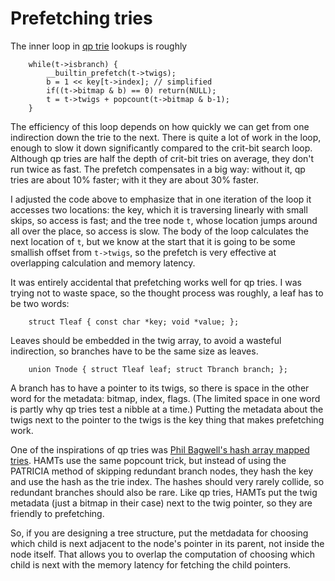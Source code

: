 Prefetching tries
=================

The inner loop in [qp trie](http://dotat.at/prog/qp) lookups is roughly

        while(t->isbranch) {
            __builtin_prefetch(t->twigs);
            b = 1 << key[t->index]; // simplified
            if((t->bitmap & b) == 0) return(NULL);
            t = t->twigs + popcount(t->bitmap & b-1);
        }

The efficiency of this loop depends on how quickly we can get from one
indirection down the trie to the next. There is quite a lot of work in
the loop, enough to slow it down significantly compared to the
crit-bit search loop. Although qp tries are half the depth of crit-bit
tries on average, they don't run twice as fast. The prefetch
compensates in a big way: without it, qp tries are about 10% faster;
with it they are about 30% faster.

I adjusted the code above to emphasize that in one iteration of the
loop it accesses two locations: the key, which it is traversing
linearly with small skips, so access is fast; and the tree node `t`,
whose location jumps around all over the place, so access is slow. The
body of the loop calculates the next location of `t`, but we know at
the start that it is going to be some smallish offset from `t->twigs`,
so the prefetch is very effective at overlapping calculation and
memory latency.

It was entirely accidental that prefetching works well for qp tries. I
was trying not to waste space, so the thought process was roughly, a
leaf has to be two words:

        struct Tleaf { const char *key; void *value; };

Leaves should be embedded in the twig array, to avoid a wasteful
indirection, so branches have to be the same size as leaves.

        union Tnode { struct Tleaf leaf; struct Tbranch branch; };

A branch has to have a pointer to its twigs, so there is space in the
other word for the metadata: bitmap, index, flags. (The limited space
in one word is partly why qp tries test a nibble at a time.) Putting
the metadata about the twigs next to the pointer to the twigs is the
key thing that makes prefetching work.

One of the inspirations of qp tries was [Phil Bagwell's hash array mapped
tries](http://infoscience.epfl.ch/record/64398/files/idealhashtrees.pdf).
HAMTs use the same popcount trick, but instead of using the PATRICIA
method of skipping redundant branch nodes, they hash the key and use
the hash as the trie index. The hashes should very rarely collide, so
redundant branches should also be rare. Like qp tries, HAMTs put the
twig metadata (just a bitmap in their case) next to the twig pointer,
so they are friendly to prefetching.

So, if you are designing a tree structure, put the metdadata for
choosing which child is next adjacent to the node's pointer in its
parent, not inside the node itself. That allows you to overlap the
computation of choosing which child is next with the memory latency
for fetching the child pointers.
